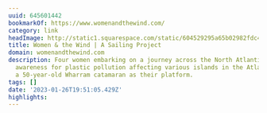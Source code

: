 ```yaml
---
uuid: 645601442
bookmarkOf: https://www.womenandthewind.com/
category: link
headImage: http://static1.squarespace.com/static/604529295a65b02982fdc451/t/61719e2e3b3c5a2aad6d13a3/1634836014875/logoforweb_white-07.png?format=1500w
title: Women & the Wind | A Sailing Project
domain: womenandthewind.com
description: Four women embarking on a journey across the North Atlantic to raise
  awareness for plastic pollution affecting various islands in the Atlantic, using
  a 50-year-old Wharram catamaran as their platform.
tags: []
date: '2023-01-26T19:51:05.429Z'
highlights: 
---
```



